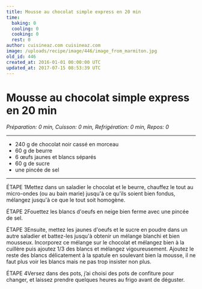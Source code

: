 ```yaml
---
title: Mousse au chocolat simple express en 20 min
time:
  baking: 0
  cooling: 0
  cooking: 0
  rest: 0
author: cuisineaz.com cuisineaz.com
image: /uploads/recipe/image/446/image_from_marmiton.jpg
old_id: 446
created_at: 2016-01-01 00:00:00 UTC
updated_at: 2017-07-15 08:53:39 UTC
---
```


# Mousse au chocolat simple express en 20 min

*Préparation: 0 min, Cuisson: 0 min, Refrigération: 0 min, Repos: 0*

---

- 240 g de chocolat noir cassé en morceau
- 60 g de beurre
- 6 œufs jaunes et blancs séparés
- 60 g de sucre
- une pincée de sel

---

ÉTAPE 1Mettez dans un saladier le chocolat et le beurre, chauffez le tout au micro-ondes (ou au bain marie) jusqu'à ce qu'ils soient bien fondus, mélangez jusqu'à ce que le tout soit homogène.

ÉTAPE 2Fouettez les blancs d'oeufs en neige bien ferme avec une pincée de sel.

ÉTAPE 3Ensuite, mettez les jaunes d'oeufs et le sucre en poudre dans un autre saladier et battez-les jusqu'à obtenir un mélange blanchi et bien mousseux. Incorporez ce mélange sur le chocolat et mélangez bien à la cuillère puis ajoutez 1/3 des blancs et mélangez vigoureusement. Ajoutez le reste des blancs délicatement à la spatule en soulevant bien la mousse, il ne faut plus voir les blancs mais ne pas trop insister non plus.

ÉTAPE 4Versez dans des pots, j’ai choisi des pots de confiture pour changer, et laissez prendre quelques heures au frigo avant de déguster.
